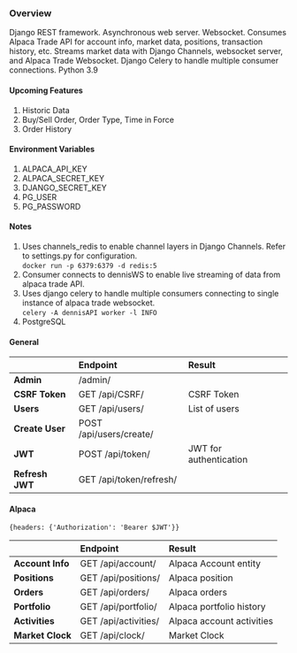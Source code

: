 ### Overview
Django REST framework. Asynchronous web server. Websocket.
Consumes Alpaca Trade API for account info, market data, positions, transaction history, etc.
Streams market data with Django Channels, websocket server, and Alpaca Trade Websocket.
Django Celery to handle multiple consumer connections.
Python 3.9

#### Upcoming Features
1. Historic Data
2. Buy/Sell Order, Order Type, Time in Force
3. Order History

#### Environment Variables
1. ALPACA_API_KEY
2. ALPACA_SECRET_KEY
3. DJANGO_SECRET_KEY
4. PG_USER
5. PG_PASSWORD

#### Notes
1. Uses channels_redis to enable channel layers in Django Channels. Refer to settings.py for configuration.  
``docker run -p 6379:6379 -d redis:5``
2. Consumer connects to dennisWS to enable live streaming of data from alpaca trade API.
3. Uses django celery to handle multiple consumers connecting to single instance of alpaca trade websocket.  
``celery -A dennisAPI worker -l INFO``
4. PostgreSQL

#### General
|                   | Endpoint                    | Result                     |
|:------------------|:----------------------------|:---------------------------|
|**Admin**          | /admin/                     |                            |
|**CSRF Token**     | GET /api/CSRF/              | CSRF Token                 |
|**Users**          | GET /api/users/             | List of users              |
|**Create User**    | POST /api/users/create/     |                            |
|**JWT**            | POST /api/token/            | JWT for authentication     |
|**Refresh JWT**    | GET /api/token/refresh/     |                            |


#### Alpaca
	{headers: {'Authorization': 'Bearer $JWT'}}
|                   | Endpoint             | Result                     |
|:------------------|:---------------------|:---------------------------|
|**Account Info**   | GET /api/account/    | Alpaca Account entity      |
|**Positions**      | GET /api/positions/  | Alpaca position            |
|**Orders**         | GET /api/orders/     | Alpaca orders              |
|**Portfolio**      | GET /api/portfolio/  | Alpaca portfolio history   |
|**Activities**     | GET /api/activities/ | Alpaca account activities  |
|**Market Clock**   | GET /api/clock/      | Market Clock               |